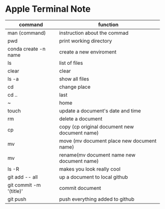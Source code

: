 # Apple Terminal Note

|   command   |   function   |
| ---- | ---- |
|   man (command)   |    instruction about the commad   |
|    pwd  |    print working directory   |
|    conda create -n name  |      create a new enviroment |
|    ls  | list of files     |
|   clear   | clear     |
|    ls -a  |      show all files|
|    cd  | change place     |
|    cd ..  |   last    |
|   ~   |  home    |
|   touch   | update a document's date and time      |
|  rm    |    delete a document  |
|   cp   | copy (cp original document new document name)     |
|  mv    |    move (mv document place new document name)   |
|    mv  |   rename(mv document name new document name)   |
|   ls -R   |   makes you look really cool   |
|   git add -- all    |  up a document to local github    |
|     git commit -m '(title)'  |    commit  document  |
|   git push    |    push everything added to github   |